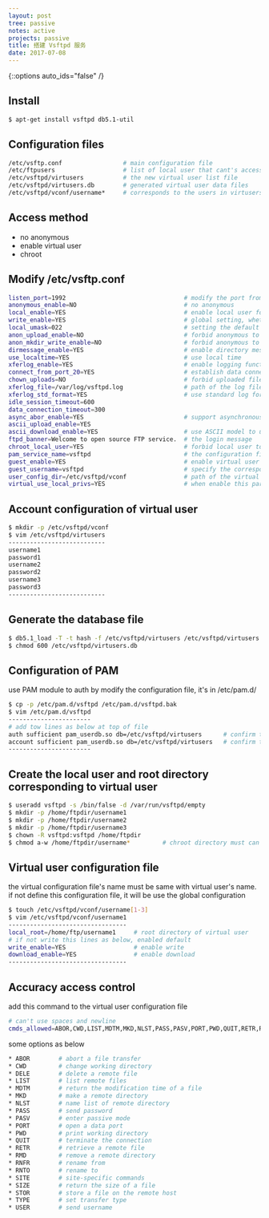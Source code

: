 ```yaml
---
layout: post
tree: passive
notes: active
projects: passive
title: 搭建 Vsftpd 服务
date: 2017-07-08
---
```



{::options auto_ids="false" /}


Install
-------

```sh
$ apt-get install vsftpd db5.1-util
```

Configuration files
-------------------

```sh
/etc/vsftp.conf                 # main configuration file
/etc/ftpusers                   # list of local user that cant's access the FTP server
/etc/vsftpd/virtusers           # the new virtual user list file
/etc/vsftpd/virtusers.db        # generated virtual user data files
/etc/vsftpd/vconf/username*     # corresponds to the users in virtusers file, the configuration file name must be the same as the virtual user name
```

Access method
-------------

* no anonymous
* enable virtual user
* chroot

Modify /etc/vsftp.conf
----------------------

```sh
listen_port=1992                                 # modify the port from 21 to 1992, and you should enable port 1992 in firewall
anonymous_enable=NO                              # no anonymous
local_enable=YES                                 # enable local user for the virtual user, if disabled, the virtual user will can't access the server
write_enable=YES                                 # global setting, whether anonymous users or local users, to enable upload privileges, then we should turn on this
local_umask=022                                  # setting the default permission of upload files 
anon_upload_enable=NO                            # forbid anonymous to upload files
anon_mkdir_write_enable=NO                       # forbid anonymous to create directory
dirmessage_enable=YES                            # enable directory message
use_localtime=YES                                # use local time
xferlog_enable=YES                               # enable logging function
connect_from_port_20=YES                         # establish data connection at port 20
chown_uploads=NO                                 # forbid uploaded files to change the owner
xferlog_file=/var/log/vsftpd.log                 # path of the log file to save
xferlog_std_format=YES                           # use standard log format
idle_session_timeout=600 
data_connection_timeout=300
async_abor_enable=YES                            # support asynchronous transmission 
ascii_upload_enable=YES 
ascii_download_enable=YES                        # use ASCII model to upload and download
ftpd_banner=Welcome to open source FTP service.  # the login message
chroot_local_user=YES                            # forbid local user to change directory out of the FTP root directory
pam_service_name=vsftpd                          # the configuration file for PAM service
guest_enable=YES                                 # enable virtual user
guest_username=vsftpd                            # specify the corresponding local user of virtual user
user_config_dir=/etc/vsftpd/vconf                # path of the virtual user's configuration file, the configuration file name must be the same as the virtual user name
virtual_use_local_privs=YES                      # when enable this parameter, the virtual user have the same permission as the local user; when disable this parameter, the virtual user have the same permission as the anonymous. this parameter is disabled default
```

Account configuration of virtual user
-------------------------------------

```sh
$ mkdir -p /etc/vsftpd/vconf
$ vim /etc/vsftpd/virtusers
---------------------------
username1
password1
username2
password2
username3
password3
---------------------------
```

Generate the database file 
--------------------------

```sh
$ db5.1_load -T -t hash -f /etc/vsftpd/virtusers /etc/vsftpd/virtusers.db
$ chmod 600 /etc/vsftpd/virtusers.db
```

Configuration of PAM
--------------------

use PAM module to auth by modify the configuration file, it's in /etc/pam.d/

```sh
$ cp -p /etc/pam.d/vsftpd /etc/pam.d/vsftpd.bak
$ vim /etc/pam.d/vsftpd
-----------------------
# add tow lines as below at top of file
auth sufficient pam_userdb.so db=/etc/vsftpd/virtusers      # confirm the user name and password
account sufficient pam_userdb.so db=/etc/vsftpd/virtusers   # confirm the user's permission
-----------------------
```

Create the local user and root directory corresponding to virtual user
----------------------------------------------------------------------

```sh
$ useradd vsftpd -s /bin/false -d /var/run/vsftpd/empty
$ mkdir -p /home/ftpdir/username1
$ mkdir -p /home/ftpdir/username2
$ mkdir -p /home/ftpdir/username3
$ chown -R vsftpd:vsftpd /home/ftpdir
$ chmod a-w /home/ftpdir/username*         # chroot directory must can't be writeable, if not, it will report an error: refusing to run with writable root inside chroot()
```

Virtual user configuration file
-------------------------------

the virtual configuration file's name must be same with virtual user's name. if not define this configuration file, it will be use the global configuration

```sh
$ touch /etc/vsftpd/vconf/username[1-3]
$ vim /etc/vsftpd/vconf/username1
---------------------------------
local_root=/home/ftp/username1     # root directory of virtual user
# if not write this lines as below, enabled default
write_enable=YES                   # enable write
download_enable=YES                # enable download
---------------------------------
```

Accuracy access control
-----------------------

add this command to the virtual user configuration file

```sh
# can't use spaces and newline
cmds_allowed=ABOR,CWD,LIST,MDTM,MKD,NLST,PASS,PASV,PORT,PWD,QUIT,RETR,RMD,RNFR,RNTO,SITE,SIZE,STOR,TYPE,USER,ACCT,APPE,CDUP,HELP,MODE,NOOP,REIN,STAT,STOU,STRU,SYST
```

some options as below

```sh
* ABOR        # abort a file transfer
* CWD         # change working directory
* DELE        # delete a remote file
* LIST        # list remote files
* MDTM        # return the modification time of a file
* MKD         # make a remote directory
* NLST        # name list of remote directory
* PASS        # send password
* PASV        # enter passive mode
* PORT        # open a data port
* PWD         # print working directory
* QUIT        # terminate the connection
* RETR        # retrieve a remote file
* RMD         # remove a remote directory
* RNFR        # rename from
* RNTO        # rename to
* SITE        # site-specific commands
* SIZE        # return the size of a file
* STOR        # store a file on the remote host
* TYPE        # set transfer type
* USER        # send username
```


